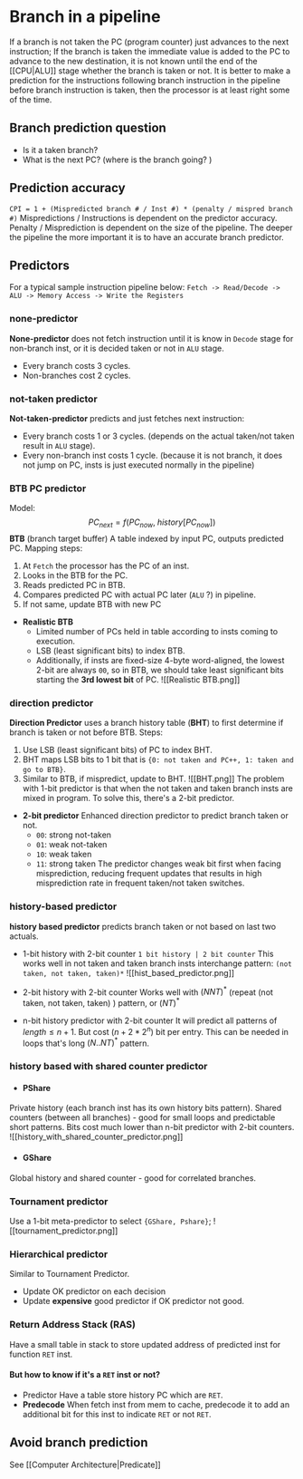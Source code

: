 # Branch in a pipeline
If a branch is not taken the PC (program counter) just advances to the next instruction; If the branch is taken the immediate value is added to the PC to advance to the new destination, it is not known until the end of the [[CPU|ALU]] stage whether the branch is taken or not. It is better to make a prediction for the instructions following branch instruction in the pipeline before branch instruction is taken, then the processor is at least right some of the time. 

## Branch prediction question
- Is it a taken branch?
- What is the next PC? (where is the branch going? )

## Prediction accuracy
`CPI = 1 + (Mispredicted branch # / Inst #) * (penalty / mispred branch #)`
Mispredictions / Instructions is dependent on the predictor accuracy. Penalty / Misprediction is dependent on the size of the pipeline. The deeper the pipeline the more important it is to have an accurate branch predictor.

## Predictors
For a typical sample instruction pipeline below:
`Fetch -> Read/Decode -> ALU -> Memory Access -> Write the Registers`

### none-predictor
**None-predictor** does not fetch instruction until it is know in `Decode` stage for non-branch inst, or it is decided taken or not in `ALU` stage.
-	Every branch costs 3 cycles.
-	Non-branches cost 2 cycles.

### not-taken predictor
**Not-taken-predictor** predicts and just fetches next instruction:
- Every branch costs 1 or 3 cycles. (depends on the actual taken/not taken result in `ALU` stage).
- Every non-branch inst costs 1 cycle. (because it is not branch, it does not jump on PC, insts is just executed normally in the pipeline)
	
### BTB PC predictor
Model: $$PC_{next}=f(PC_{now},\;history[PC_{now}])$$
**BTB** (branch target buffer)
A table indexed by input PC, outputs predicted PC. Mapping steps:
1. At `Fetch` the processor has the PC of an inst.
2. Looks in the BTB for the PC.
3. Reads predicted PC in BTB.
4. Compares predicted PC with actual PC later  (`ALU` ?) in pipeline.
5. If not same, update BTB with new PC
- **Realistic BTB**
	- Limited number of PCs held in table according to insts coming to execution.
	- LSB (least significant bits) to index BTB.
	- Additionally, if insts are fixed-size 4-byte word-aligned, the lowest 2-bit are always `00`, so in BTB, we should take least significant bits starting the **3rd lowest bit** of PC.	![[Realistic BTB.png]]

### direction predictor
**Direction Predictor** uses a branch history table (**BHT**) to first determine if branch is taken or not before BTB. Steps:
1. Use LSB (least significant bits) of PC to index BHT.
2. BHT maps LSB bits to 1 bit that is `{0: not taken and PC++, 1: taken and go to BTB}`.
3. Similar to BTB, if mispredict, update to BHT. ![[BHT.png]]
The problem with 1-bit predictor is that when the not taken and taken branch insts are mixed in program. To solve this, there's a 2-bit predictor.

-	**2-bit predictor**
Enhanced direction predictor to predict branch taken or not.
	- `00`: strong not-taken
	- `01`: weak not-taken
	- `10`: weak taken
	- `11`: strong taken
	The predictor changes weak bit first when facing misprediction, reducing frequent updates that results in high misprediction rate in frequent taken/not taken switches. 
	
### history-based predictor
**history based predictor** predicts branch taken or not based on last two actuals.
	
- 1-bit history with 2-bit counter
`1 bit history | 2 bit counter` This works well in not taken and taken branch insts interchange pattern: `(not taken, not taken, taken)*`
![[hist_based_predictor.png]]
	
- 2-bit history with 2-bit counter
Works well with $(NNT)^*$  (repeat (not taken, not taken, taken) ) pattern, or $(NT)^*$
	
- n-bit history predictor with 2-bit counter
It will predict all patterns of $length \leq n+1$. But cost ($n+2*2^n$) bit per entry. This can be needed in loops that's long $(N..NT)^*$ pattern.

### history based with shared counter predictor
- #### PShare
Private history (each branch inst has its own history bits pattern). Shared counters (between all branches) - good for small loops and predictable short patterns.
Bits cost much lower than n-bit predictor with 2-bit counters.
![[history_with_shared_counter_predictor.png]]
- #### GShare
Global history and shared counter - good for correlated branches.

### Tournament predictor
Use a 1-bit meta-predictor to select `{GShare, Pshare}`;
![[tournament_predictor.png]]

### Hierarchical predictor
Similar to Tournament Predictor.
- Update OK predictor on each decision
- Update **expensive** good predictor if OK predictor not good.

### Return Address Stack (RAS)
Have a small table in stack to store updated address of predicted inst for function `RET` inst.

#### But how to know if it's a `RET` inst or not?
-	Predictor
Have a table store history PC which are `RET`.
- **Predecode**
When fetch inst from mem to cache, predecode it to add an additional bit for this inst to indicate `RET` or not `RET`.

## Avoid branch prediction
See [[Computer Architecture|Predicate]]